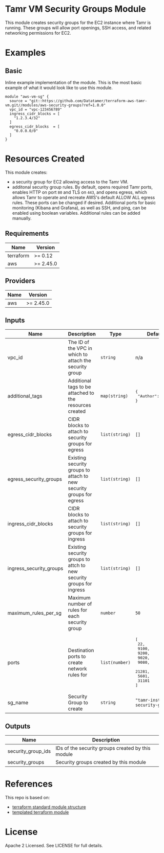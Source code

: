 # Tamr VM Security Groups Module
This module creates security groups for the EC2 instance where Tamr is running. These groups will allow port openings, SSH access, and related networking permissions for EC2.

# Examples
## Basic
Inline example implementation of the module.  This is the most basic example of what it would look like to use this module.
```
module "aws-vm-sg" {
  source = "git::https://github.com/Datatamer/terraform-aws-tamr-vm.git//modules/aws-security-groups?ref=1.0.0"
  vpc_id = "vpc-123456789"
  ingress_cidr_blocks = [
    "1.2.3.4/32"
  ]
  egress_cidr_blocks  = [
    "0.0.0.0/0"
  ]
}
```

# Resources Created
This module creates:
* a security group for EC2 allowing access to the Tamr VM.
* additonal security group rules. By default, opens required Tamr ports,
enables HTTP on port `80` and TLS on `443`, and opens egress, which allows Tamr to operate and recreate AWS's default ALLOW ALL egress rules. These ports can be changed if desired. Additional ports for basic monitoring (Kibana and Grafana), as well as SSH, and ping, can be enabled using boolean variables. Additional rules can be added manually.

<!-- BEGINNING OF PRE-COMMIT-TERRAFORM DOCS HOOK -->
## Requirements

| Name | Version |
|------|---------|
| terraform | >= 0.12 |
| aws | >= 2.45.0 |

## Providers

| Name | Version |
|------|---------|
| aws | >= 2.45.0 |

## Inputs

| Name | Description | Type | Default | Required |
|------|-------------|------|---------|:--------:|
| vpc\_id | The ID of the VPC in which to attach the security group | `string` | n/a | yes |
| additional\_tags | Additional tags to be attached to the resources created | `map(string)` | <pre>{<br>  "Author": "Tamr"<br>}</pre> | no |
| egress\_cidr\_blocks | CIDR blocks to attach to security groups for egress | `list(string)` | `[]` | no |
| egress\_security\_groups | Existing security groups to attach to new security groups for egress | `list(string)` | `[]` | no |
| ingress\_cidr\_blocks | CIDR blocks to attach to security groups for ingress | `list(string)` | `[]` | no |
| ingress\_security\_groups | Existing security groups to attch to new security groups for ingress | `list(string)` | `[]` | no |
| maximum\_rules\_per\_sg | Maximum number of rules for each security group | `number` | `50` | no |
| ports | Destination ports to create network rules for | `list(number)` | <pre>[<br>  22,<br>  9100,<br>  9200,<br>  9020,<br>  9080,<br>  21281,<br>  5601,<br>  31101<br>]</pre> | no |
| sg\_name | Security Group to create | `string` | `"tamr-instance-security-group"` | no |

## Outputs

| Name | Description |
|------|-------------|
| security\_group\_ids | IDs of the security groups created by this module |
| security\_groups | Security groups created by this module |

<!-- END OF PRE-COMMIT-TERRAFORM DOCS HOOK -->

# References
This repo is based on:
* [terraform standard module structure](https://www.terraform.io/docs/modules/index.html#standard-module-structure)
* [templated terraform module](https://github.com/tmknom/template-terraform-module)

# License
Apache 2 Licensed. See LICENSE for full details.
